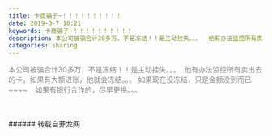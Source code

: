 ```yaml
---
title: 卡商骗子~！！！！！！！！！！
date: 2019-3-7 10:21
keywords: 卡商骗子~！！！！！！！！！！
description: 本公司被骗合计30多万，不是冻结！！是主动挂失。。。  他有办法监控所有卖出去的卡，如果有大额进账，他就会冻结。。。如果现在没冻结，只是金额没到而已~~~~  如果有银行合作的，尽早更换。。。      
categories: sharing
---
```

<td class="t_f" id="postmessage_3172756">

<font style="color:rgb(135, 135, 135)"><font style="background-color:transparent"><font face="Tahoma,"> 本公司被骗合计30多万，不是冻结！！是主动挂失。。。  他有办法监控所有卖出去的卡，如果有大额进账，他就会冻结。。。 如果现在没冻结，只是金额没到而已~~~~    如果有银行合作的，尽早更换。。。          </font></font></font><br/>
<font style="color:rgb(135, 135, 135)"><font style="background-color:transparent"></font></font><br/>
<br/>
</td>
###### 转载自菲龙网